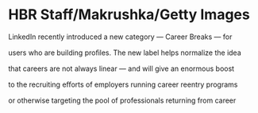 # HBR Staff/Makrushka/Getty Images

LinkedIn recently introduced a new category — Career Breaks — for

users who are building proﬁles. The new label helps normalize the idea

that careers are not always linear — and will give an enormous boost

to the recruiting eﬀorts of employers running career reentry programs

or otherwise targeting the pool of professionals returning from career